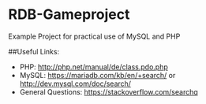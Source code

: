 # RDB-Gameproject
Example Project for practical use of MySQL and PHP

##Useful Links:
* PHP: http://php.net/manual/de/class.pdo.php
* MySQL: https://mariadb.com/kb/en/+search/ or http://dev.mysql.com/doc/search/
* General Questions: https://stackoverflow.com/searchq

